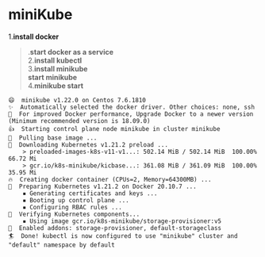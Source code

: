 # miniKube

1.**install docker**</br>
>.__start docker as  a service__</br>
2.**install kubectl**</br>
3.**install minikube**</br>
>__start minikube__</br>
4.**minikube start**</br>
```
😄  minikube v1.22.0 on Centos 7.6.1810
✨  Automatically selected the docker driver. Other choices: none, ssh
💨  For improved Docker performance, Upgrade Docker to a newer version (Minimum recommended version is 18.09.0)
👍  Starting control plane node minikube in cluster minikube
🚜  Pulling base image ...
💾  Downloading Kubernetes v1.21.2 preload ...
    > preloaded-images-k8s-v11-v1...: 502.14 MiB / 502.14 MiB  100.00% 66.72 Mi
    > gcr.io/k8s-minikube/kicbase...: 361.08 MiB / 361.09 MiB  100.00% 35.95 Mi
🔥  Creating docker container (CPUs=2, Memory=64300MB) ...
🐳  Preparing Kubernetes v1.21.2 on Docker 20.10.7 ...
    ▪ Generating certificates and keys ...
    ▪ Booting up control plane ...
    ▪ Configuring RBAC rules ...
🔎  Verifying Kubernetes components...
    ▪ Using image gcr.io/k8s-minikube/storage-provisioner:v5
🌟  Enabled addons: storage-provisioner, default-storageclass
🏄  Done! kubectl is now configured to use "minikube" cluster and "default" namespace by default
```
